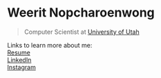 # Weerit Nopcharoenwong

> Computer Scientist at [University of Utah](https://pages.github.com/)

Links to learn more about me:<br/>
[Resume](https://docs.google.com/document/d/1W8mcdTfIEE-Ed3GKff-NSeDuMessABOKYrj94QrjQqw/edit?usp=sharing&ouid=110672725518510358246&rtpof=true&sd=true)<br/>
[LinkedIn](https://www.linkedin.com/in/weeritn/)<br/>
[Instagram](https://www.instagram.com/weerit.ap2/)<br/>

<!--
**weeritn/weeritn** is a ✨ _special_ ✨ repository because its `README.md` (this file) appears on your GitHub profile.

Here are some ideas to get you started:

- 🔭 I’m currently working on ...
- 🌱 I’m currently learning ...
- 👯 I’m looking to collaborate on ...
- 🤔 I’m looking for help with ...
- 💬 Ask me about ...
- 📫 How to reach me: ...
- 😄 Pronouns: ...
- ⚡ Fun fact: ...
-->
